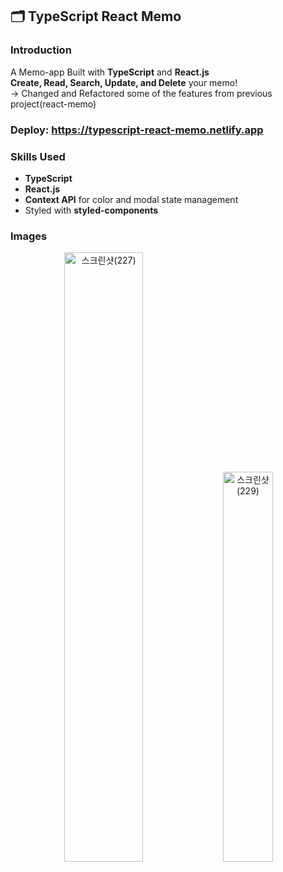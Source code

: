 ## 🗂 TypeScript React Memo
### Introduction
A Memo-app Built with <b>TypeScript</b> and <b>React.js</b><br/>
<b>Create, Read, Search, Update, and Delete</b> your memo!<br/>
-> Changed and Refactored some of the features from previous project(react-memo)

### Deploy: https://typescript-react-memo.netlify.app

### Skills Used
- <b>TypeScript</b>
- <b>React.js</b>
- <b>Context API</b> for color and modal state management
- Styled with <b>styled-components</b>

### Images
<p align="center" width="100%">
<img width="50%" alt="스크린샷(227)" src="https://user-images.githubusercontent.com/71512593/152168018-6bc2d3d2-3289-440b-95f8-11b66ab58665.png">
<img width="40%" alt="스크린샷(229)" src="https://user-images.githubusercontent.com/71512593/152168047-5366a6af-4187-4e2a-8e16-687cd0bd2953.png">
</p>

